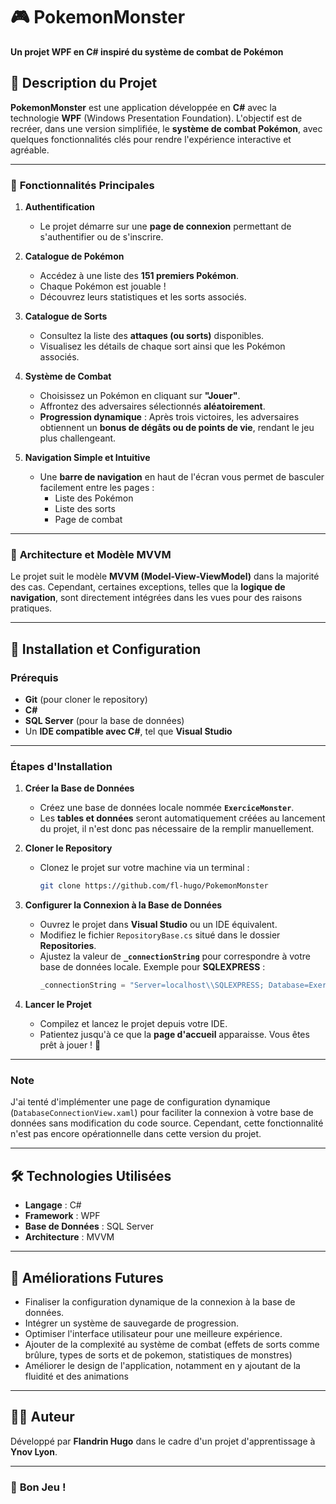 # 🎮 **PokemonMonster**  
**Un projet WPF en C# inspiré du système de combat de Pokémon**

## 📜 **Description du Projet**  
**PokemonMonster** est une application développée en **C#** avec la technologie **WPF** (Windows Presentation Foundation). L'objectif est de recréer, dans une version simplifiée, le **système de combat Pokémon**, avec quelques fonctionnalités clés pour rendre l'expérience interactive et agréable.  

---

### 🚪 **Fonctionnalités Principales**  

1. **Authentification**  
   - Le projet démarre sur une **page de connexion** permettant de s'authentifier ou de s'inscrire.  

2. **Catalogue de Pokémon**  
   - Accédez à une liste des **151 premiers Pokémon**.  
   - Chaque Pokémon est jouable !  
   - Découvrez leurs statistiques et les sorts associés.  

3. **Catalogue de Sorts**  
   - Consultez la liste des **attaques (ou sorts)** disponibles.  
   - Visualisez les détails de chaque sort ainsi que les Pokémon associés.  

4. **Système de Combat**  
   - Choisissez un Pokémon en cliquant sur **"Jouer"**.  
   - Affrontez des adversaires sélectionnés **aléatoirement**.  
   - **Progression dynamique** : Après trois victoires, les adversaires obtiennent un **bonus de dégâts ou de points de vie**, rendant le jeu plus challengeant.  

5. **Navigation Simple et Intuitive**  
   - Une **barre de navigation** en haut de l'écran vous permet de basculer facilement entre les pages :  
     - Liste des Pokémon  
     - Liste des sorts  
     - Page de combat  

---

### 🧩 **Architecture et Modèle MVVM**  
Le projet suit le modèle **MVVM (Model-View-ViewModel)** dans la majorité des cas. Cependant, certaines exceptions, telles que la **logique de navigation**, sont directement intégrées dans les vues pour des raisons pratiques.  

---

## 🚀 **Installation et Configuration**  

### **Prérequis**  
- **Git** (pour cloner le repository)  
- **C#**  
- **SQL Server** (pour la base de données)  
- Un **IDE compatible avec C#**, tel que **Visual Studio**  

---

### **Étapes d'Installation**  

1. **Créer la Base de Données**  
   - Créez une base de données locale nommée **`ExerciceMonster`**.  
   - Les **tables et données** seront automatiquement créées au lancement du projet, il n'est donc pas nécessaire de la remplir manuellement.  

2. **Cloner le Repository**  
   - Clonez le projet sur votre machine via un terminal :  
     ```bash
     git clone https://github.com/fl-hugo/PokemonMonster
     ```

3. **Configurer la Connexion à la Base de Données**  
   - Ouvrez le projet dans **Visual Studio** ou un IDE équivalent.  
   - Modifiez le fichier `RepositoryBase.cs` situé dans le dossier **Repositories**.  
   - Ajustez la valeur de **`_connectionString`** pour correspondre à votre base de données locale. Exemple pour **SQLEXPRESS** :  
     ```csharp
     _connectionString = "Server=localhost\\SQLEXPRESS; Database=ExerciceMonster; Trusted_Connection=True; TrustServerCertificate=True;";
     ```

4. **Lancer le Projet**  
   - Compilez et lancez le projet depuis votre IDE.  
   - Patientez jusqu'à ce que la **page d'accueil** apparaisse. Vous êtes prêt à jouer ! 🎉  

---

### **Note**  
J'ai tenté d'implémenter une page de configuration dynamique (`DatabaseConnectionView.xaml`) pour faciliter la connexion à votre base de données sans modification du code source. Cependant, cette fonctionnalité n'est pas encore opérationnelle dans cette version du projet.  

---

## 🛠️ **Technologies Utilisées**  
- **Langage** : C#  
- **Framework** : WPF  
- **Base de Données** : SQL Server  
- **Architecture** : MVVM  

---

## 🎯 **Améliorations Futures**  
- Finaliser la configuration dynamique de la connexion à la base de données.  
- Intégrer un système de sauvegarde de progression.  
- Optimiser l'interface utilisateur pour une meilleure expérience.
- Ajouter de la complexité au système de combat (effets de sorts comme brûlure, types de sorts et de pokemon, statistiques de monstres)
- Améliorer le design de l'application, notamment en y ajoutant de la fluidité et des animations

---

## 🧑‍💻 **Auteur**  
Développé par **Flandrin Hugo** dans le cadre d'un projet d'apprentissage à **Ynov Lyon**.  

---

### 🚀 **Bon Jeu !**  
